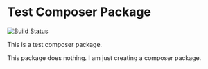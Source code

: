 # Test Composer Package

[![Build Status](https://travis-ci.org/greenbicycle/test-composer-package.svg?branch=master)](https://travis-ci.org/greenbicycle/test-composer-package)


This is a test composer package. 

This package does nothing. I am just creating a composer package.
